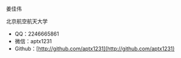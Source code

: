 姜佳伟

北京航空航天大学

- QQ：2246665861
- 微信：aptx1231
- Github：[http://github.com/aptx1231](http://github.com/aptx1231)

